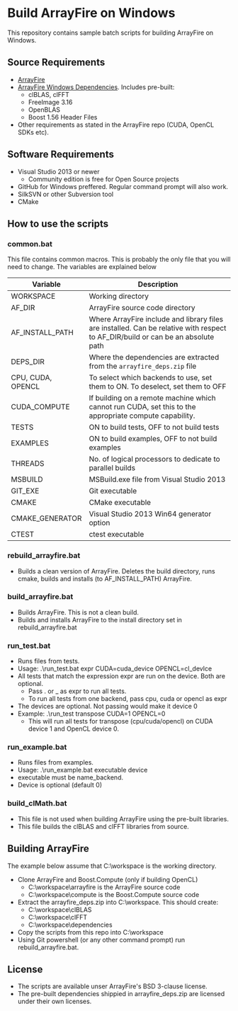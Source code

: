 Build ArrayFire on Windows
==========================

This repository contains sample batch scripts for building ArrayFire on Windows.

## Source Requirements
* [ArrayFire](https://github.com/arrayfire/arrayfire)
* [ArrayFire Windows Dependencies](https://drive.google.com/file/d/0ByGyhTmHFow9OHhEcGZJcmZnc3M/view?usp=sharing). Includes pre-built:
    * clBLAS, clFFT
    * FreeImage 3.16
    * OpenBLAS
    * Boost 1.56 Header Files
* Other requirements as stated in the ArrayFire repo (CUDA, OpenCL SDKs etc).

## Software Requirements
* Visual Studio 2013 or newer
    * Community edition is free for Open Source projects
* GitHub for Windows preffered. Regular command prompt will also work.
* SilkSVN or other Subversion tool
* CMake

## How to use the scripts
### common.bat
This file contains common macros. This is probably the only file that you will need to change. The variables are explained below

Variable          | Description
------------------|------------------
WORKSPACE         | Working directory
AF_DIR            | ArrayFire source code directory
AF_INSTALL_PATH   | Where ArrayFire include and library files are installed. Can be relative with respect to AF_DIR/build or can be an absolute path
DEPS_DIR          | Where the dependencies are extracted from the `arrayfire_deps.zip` file
CPU, CUDA, OPENCL | To select which backends to use, set them to ON. To deselect, set them to OFF
CUDA_COMPUTE      | If building on a remote machine which cannot run CUDA, set this to the appropriate compute capability.
TESTS             | ON to build tests, OFF to not build tests
EXAMPLES          | ON to build examples, OFF to not build examples
THREADS           | No. of logical processors to dedicate to parallel builds
MSBUILD           | MSBuild.exe file from Visual Studio 2013
GIT_EXE           | Git executable
CMAKE             | CMake executable
CMAKE_GENERATOR   | Visual Studio 2013 Win64 generator option
CTEST             | ctest executable

### rebuild_arrayfire.bat
* Builds a clean version of ArrayFire. Deletes the build directory, runs cmake, builds and installs (to AF_INSTALL_PATH) ArrayFire.

### build_arrayfire.bat
* Builds ArrayFire. This is not a clean build.
* Builds and installs ArrayFire to the install directory set in rebuild_arrayfire.bat

### run_test.bat
* Runs files from tests.
* Usage: .\run_test.bat expr CUDA=cuda_device OPENCL=cl_devlce
* All tests that match the expression expr are run on the device. Both are optional.
    * Pass . or _ as expr to run all tests.
    * To run all tests from one backend, pass cpu, cuda or opencl as expr
* The devices are optional. Not passing would make it device 0
* Example: .\run_test transpose CUDA=1 OPENCL=0
    * This will run all tests for transpose (cpu/cuda/opencl) on CUDA device 1 and OpenCL device 0.

### run_example.bat
* Runs files from examples.
* Usage: .\run_example.bat executable device
* executable must be name_backend.
* Device is optional (default 0)

### build_clMath.bat
* This file is not used when building ArrayFire using the pre-built libraries.
* This file builds the clBLAS and clFFT libraries from source.

## Building ArrayFire
The example below assume that C:\workspace is the working directory.
* Clone ArrayFire and Boost.Compute (only if building OpenCL)
    * C:\workspace\arrayfire is the ArrayFire source code
    * C:\workspace\compute is the Boost.Compute source code
* Extract the arrayfire_deps.zip into C:\workspace. This should create:
    * C:\workspace\clBLAS
    * C:\workspace\clFFT
    * C:\workspace\dependencies
* Copy the scripts from this repo into C:\workspace
* Using Git powershell (or any other command prompt) run rebuild_arrayfire.bat.

## License
* The scripts are available unser ArrayFire's BSD 3-clause license.
* The pre-built dependencies shippied in arrayfire_deps.zip are licensed under
  their own licenses.
